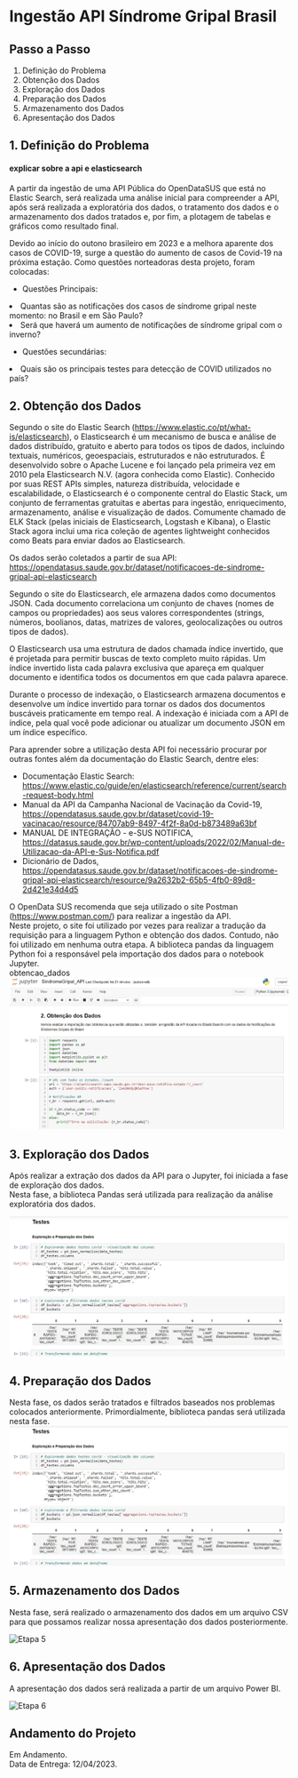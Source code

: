# Ingestão API Síndrome Gripal Brasil


## Passo a Passo
1. Definição do Problema<br>
2. Obtenção dos Dados<br>
3. Exploração dos Dados<br>
4. Preparação dos Dados<br>
5. Armazenamento dos Dados<br>
6. Apresentação dos Dados<br>


## 1. Definição do Problema
#### explicar sobre a api e elasticsearch
A partir da ingestão de uma API Pública do OpenDataSUS que está no Elastic Search, será realizada uma análise inicial para compreender a API, após será realizada a exploratória dos dados, o tratamento dos dados e o armazenamento dos dados tratados e, por fim, a plotagem de tabelas e gráficos como resultado final.<br>


Devido ao início do outono brasileiro em 2023 e a melhora aparente dos casos de COVID-19, surge a questão do aumento de casos de Covid-19 na próxima estação. Como questões norteadoras desta projeto, foram colocadas:<br>
* Questões Principais:<br>
<li> Quantas são as notificações dos casos de síndrome gripal neste momento: no Brasil e em São Paulo?</li>
<li> Será que haverá um aumento de notificações de síndrome gripal com o inverno? </li>

* Questões secundárias:<br>
<li> Quais são os principais testes para detecção de COVID utilizados no país?</li>

## 2. Obtenção dos Dados
Segundo o site do Elastic Search (https://www.elastic.co/pt/what-is/elasticsearch), o Elasticsearch é um mecanismo de busca e análise de dados distribuído, gratuito e aberto para todos os tipos de dados, incluindo textuais, numéricos, geoespaciais, estruturados e não estruturados. É desenvolvido sobre o Apache Lucene e foi lançado pela primeira vez em 2010 pela Elasticsearch N.V. (agora conhecida como Elastic). Conhecido por suas REST APIs simples, natureza distribuída, velocidade e escalabilidade, o Elasticsearch é o componente central do Elastic Stack, um conjunto de ferramentas gratuitas e abertas para ingestão, enriquecimento, armazenamento, análise e visualização de dados. Comumente chamado de ELK Stack (pelas iniciais de Elasticsearch, Logstash e Kibana), o Elastic Stack agora inclui uma rica coleção de agentes lightweight conhecidos como Beats para enviar dados ao Elasticsearch.<br>

Os dados serão coletados a partir de sua API: https://opendatasus.saude.gov.br/dataset/notificacoes-de-sindrome-gripal-api-elasticsearch<br>

Segundo o site do Elasticsearch, ele armazena dados como documentos JSON. Cada documento correlaciona um conjunto de chaves (nomes de campos ou propriedades) aos seus valores correspondentes (strings, números, boolianos, datas, matrizes de valores, geolocalizações ou outros tipos de dados).<br>

O Elasticsearch usa uma estrutura de dados chamada índice invertido, que é projetada para permitir buscas de texto completo muito rápidas. Um índice invertido lista cada palavra exclusiva que apareça em qualquer documento e identifica todos os documentos em que cada palavra aparece.<br>

Durante o processo de indexação, o Elasticsearch armazena documentos e desenvolve um índice invertido para tornar os dados dos documentos buscáveis praticamente em tempo real. A indexação é iniciada com a API de índice, pela qual você pode adicionar ou atualizar um documento JSON em um índice específico.<br>

Para aprender sobre a utilização desta API foi necessário procurar por outras fontes além da documentação do Elastic Search, dentre eles:
* Documentação Elastic Search: https://www.elastic.co/guide/en/elasticsearch/reference/current/search-request-body.html
* Manual da API da Campanha Nacional de Vacinação da Covid-19, https://opendatasus.saude.gov.br/dataset/covid-19-vacinacao/resource/84707ab9-8497-4f2f-8a0d-b873489a63bf
* MANUAL DE INTEGRAÇÃO - e-SUS NOTIFICA, https://datasus.saude.gov.br/wp-content/uploads/2022/02/Manual-de-Utilizacao-da-API-e-Sus-Notifica.pdf
* Dicionário de Dados, https://opendatasus.saude.gov.br/dataset/notificacoes-de-sindrome-gripal-api-elasticsearch/resource/9a2632b2-65b5-4fb0-89d8-2d421e34d4d5

O OpenData SUS recomenda que seja utilizado o site Postman (https://www.postman.com/) para realizar a ingestão da API.<br>
Neste projeto, o site foi utilizado por vezes para realizar a tradução da requisição para a linguagem Python e obtenção dos dados. Contudo, não foi utilizado em nenhuma outra etapa. A biblioteca pandas da linguagem Python foi a responsável pela importação dos dados para o notebook Jupyter.<br>
obtencao_dados
<img src="img/obtencao_dados.jpg" alt="Etapa 2">

## 3. Exploração dos Dados
Após realizar a extração dos dados da API para o Jupyter, foi iniciada a fase de exploração dos dados.<br>
Nesta fase, a biblioteca Pandas será utilizada para realização da análise exploratória dos dados.<br>

<img src="img/prep.trat_dados.jpg" alt="Etapa 3">


## 4. Preparação dos Dados
Nesta fase, os dados serão tratados e filtrados baseados nos problemas colocados anteriormente. Primordialmente, biblioteca pandas será utilizada nesta fase. <br>
<img src="img/prep.trat_dados.jpg" alt="Etapa 4">


## 5. Armazenamento dos Dados
Nesta fase, será realizado o armazenamento dos dados em um arquivo CSV para que possamos realizar nossa apresentação dos dados posteriormente.<br>

<img src="img/prep.armazenamento_dados.jpg" alt="Etapa 5">

## 6. Apresentação dos Dados
A apresentação dos dados será realizada a partir de um arquivo Power BI.<br>

<img src="img/powerbi.jpg" alt="Etapa 6">


## Andamento do Projeto
Em Andamento.<br>
Data de Entrega: 12/04/2023.
